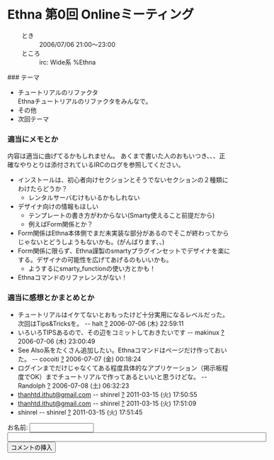 # Ethna 第0回 Onlineミーティング
<dl class="list1" style="padding-left:16px;margin-left:16px">
<dt>とき</dt>
<dd>2006/07/06 21:00〜23:00</dd>
<dt>ところ</dt>
<dd>irc: Wide系 %Ethna</dd>
</dl>
### テーマ

- チュートリアルのリファクタ  
Ethnaチュートリアルのリファクタをみんなで。
- その他
- 次回テーマ

### 適当にメモとか

内容は適当に曲げてるかもしれません。 あくまで書いた人のおもいつき、、、正確なやりとりは添付されているIRCのログを参照してください。

- インストールは、初心者向けセクションとそうでないセクションの２種類にわけたらどうか？
  - レンタルサーバむけもいるかもしれない
- デザイナ向けの情報もほしい
  - テンプレートの書き方がわからない(Smarty使えること前提だから)
  - 例えばForm関係とか？
- Form関係はEthna本体側でまだ未実装な部分があるのでそこが終わってからじゃないとどうしようもないかも。(がんばります、、)
- Form関係に限らず、Ethna謹製のsmartyプラグインセットでデザイナを楽にする。デザイナの可能性を広げてあげるのもいいかも。
  - ようするにsmarty\_functionの使い方とかも！
- Ethnaコマンドのリファレンスがない！

### 適当に感想とかまとめとか

- チュートリアルはイケてないとおもったけど十分実用になるレベルだった。次回はTips&Tricksを。 -- halt [?](cmd=edit&page=halt&refer=ethna-community-topic-online-meeting_20060706.html) 2006-07-06 (木) 22:59:11
- いろいろTIPSあるので、その辺をコミットしておきたいです -- makinux [?](cmd=edit&page=makinux&refer=ethna-community-topic-online-meeting_20060706.html) 2006-07-06 (木) 23:00:49
- See Also系をたくさん追加したい。Ethnaコマンドはページだけ作っておいた。 -- cocoiti [?](cmd=edit&page=cocoiti&refer=ethna-community-topic-online-meeting_20060706.html) 2006-07-07 (金) 00:18:24
- ログインまでだけじゃなくてある程度具体的なアプリケーション（掲示板程度でOK）までチュートリアルで作ってあるといいと思うけどな。 -- Randolph [?](cmd=edit&page=Randolph&refer=ethna-community-topic-online-meeting_20060706.html) 2006-07-08 (土) 06:32:23
- [thanhtd.ithut@gmail.com](mailto:thanhtd.ithut@gmail.com) -- shinrel [?](cmd=edit&page=shinrel&refer=ethna-community-topic-online-meeting_20060706.html) 2011-03-15 (火) 17:50:55
- [thanhtd.ithut@gmail.com](mailto:thanhtd.ithut@gmail.com) -- shinrel [?](cmd=edit&page=shinrel&refer=ethna-community-topic-online-meeting_20060706.html) 2011-03-15 (火) 17:51:09
- shinrel -- shinrel [?](cmd=edit&page=shinrel&refer=ethna-community-topic-online-meeting_20060706.html) 2011-03-15 (火) 17:51:45
  
<form action="http://ethna.jp/index.php" method="post"> 
<div><input type="hidden" name="encode_hint" value="ぷ"></div>
 <div>
  <input type="hidden" name="plugin" value="comment">
  <input type="hidden" name="refer" value="ethna-community-topic-online-meeting_20060706">
  <input type="hidden" name="comment_no" value="0">
  <input type="hidden" name="nodate" value="0">
  <input type="hidden" name="above" value="1">
  <input type="hidden" name="digest" value="f49b14f1d7310815fea1394f75415919">
  <label for="_p_comment_name_0">お名前: </label><input type="text" name="name" id="_p_comment_name_0" size="15">

  <input type="text" name="msg" id="_p_comment_comment_0" size="70">
  <input type="submit" name="comment" value="コメントの挿入">
 </div>
</form>
